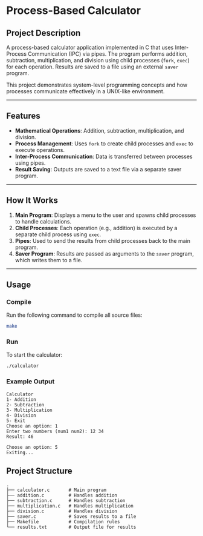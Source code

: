 # **Process-Based Calculator**  

## **Project Description**  
A process-based calculator application implemented in C that uses Inter-Process Communication (IPC) via pipes. 
The program performs addition, subtraction, multiplication, and division using child processes (`fork`, `exec`) for each operation. Results are saved to a file using an external `saver` program.  

This project demonstrates system-level programming concepts and how processes communicate effectively in a UNIX-like environment.  

---

## **Features**  
- **Mathematical Operations**: Addition, subtraction, multiplication, and division.  
- **Process Management**: Uses `fork` to create child processes and `exec` to execute operations.  
- **Inter-Process Communication**: Data is transferred between processes using pipes.  
- **Result Saving**: Outputs are saved to a text file via a separate saver program.  

---

## **How It Works**  
1. **Main Program**: Displays a menu to the user and spawns child processes to handle calculations.  
2. **Child Processes**: Each operation (e.g., addition) is executed by a separate child process using `exec`.  
3. **Pipes**: Used to send the results from child processes back to the main program.  
4. **Saver Program**: Results are passed as arguments to the `saver` program, which writes them to a file.  

---

## **Usage**  

### **Compile**  
Run the following command to compile all source files:  
```bash
make
```  

### **Run**  
To start the calculator:  
```bash
./calculator
```  

### **Example Output**  
```
Calculator  
1- Addition  
2- Subtraction  
3- Multiplication  
4- Division  
5- Exit  
Choose an option: 1  
Enter two numbers (num1 num2): 12 34  
Result: 46  

Choose an option: 5  
Exiting...
```  



## **Project Structure**  
```plaintext
.
├── calculator.c       # Main program
├── addition.c         # Handles addition
├── subtraction.c      # Handles subtraction
├── multiplication.c   # Handles multiplication
├── division.c         # Handles division
├── saver.c            # Saves results to a file
├── Makefile           # Compilation rules
└── results.txt        # Output file for results
